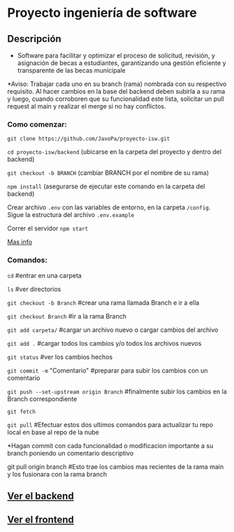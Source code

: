 # Proyecto ingeniería de software

## Descripción

- Software para facilitar y optimizar el proceso de solicitud, revisión, y asignación de becas a estudiantes, garantizando una gestión eficiente y transparente de las becas municipale

*Aviso:
Trabajar cada uno en su branch (rama) nombrada con su respectivo requisito.
Al hacer cambios en la base del backend deben subirla a su rama y luego, cuando corroboren que su funcionalidad este lista, solicitar un pull request al main y realizar el merge si no hay conflictos.

### Como comenzar:

`git clone https://github.com/JavoPa/proyecto-isw.git`

`cd proyecto-isw/backend` (ubicarse en la carpeta del proyecto y dentro del backend)

`git checkout -b BRANCH` (cambiar BRANCH por el nombre de su rama)

`npm install` (asegurarse de ejecutar este comando en la carpeta del backend)

Crear archivo `.env` con las variables de entorno, en la carpeta `/config`. Sigue la estructura del archivo `.env.example`

Correr el servidor `npm start`

[Mas info](./backend/Backend.md)

### Comandos:

`cd` #entrar en una carpeta

`ls` #ver directorios

`git checkout -b Branch` #crear una rama llamada Branch e ir a ella

`git checkout Branch` #ir a la rama Branch

`git add carpeta/` #cargar un archivo nuevo o cargar cambios del archivo

`git add .` #cargar todos los cambios y/o todos los archivos nuevos

`git status` #ver los cambios hechos

`git commit -m` "Comentario" #preparar para subir los cambios con un comentario

`git push --set-upstream origin Branch` #finalmente subir los cambios en la Branch correspondiente

`git fetch`

`git pull` #Efectuar estos dos ultimos comandos para actualizar tu repo local en base al repo de la nube

*Hagan commit con cada funcionalidad o modificacion importante a su branch poniendo un comentario descriptivo

git pull origin branch  #Esto trae los cambios mas recientes de la rama main y los fusionara con la rama branch

## [Ver el backend](./backend/Backend.md)
## [Ver el frontend](./frontend/Frontend.md)
